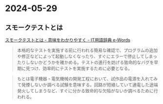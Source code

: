 # 2024-05-29

## スモークテストとは
[スモークテストとは - 意味をわかりやすく - IT用語辞典 e-Words](https://e-words.jp/w/%E3%82%B9%E3%83%A2%E3%83%BC%E3%82%AF%E3%83%86%E3%82%B9%E3%83%88.html)

> 本格的なテストを実施する前に行われる簡易な確認で、プログラムの追加や修正などによって起動しなくなったり、すぐにエラーで停止してしまったりしないかどうかを確かめる。テストの進行を妨げる致命的なバグを早期に見つけ、効率的にテストを実施するために必要となる。

> もとは電子機器・電気機械の開発工程において、試作品の電源を入れてみて発煙しないか調べる試験を意味する。回路が短絡していて通電した途端発火してしまうなど、すぐに分かる致命的な欠陥がないか調べるために行われる。


